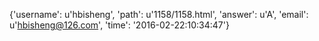 {'username': u'hbisheng', 'path': u'1158/1158.html', 'answer': u'A', 'email': u'hbisheng@126.com', 'time': '2016-02-22:10:34:47'}